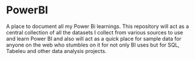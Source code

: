 # PowerBI
A place to document all my Power Bi learnings.
This repository will act as a central collection of all the datasets I collect from various sources to use and learn Power BI and also will act as a quick place for sample data for anyone on the web who stumbles on it for not only BI uses but for SQL, Tabeleu and other data analysis projects.
